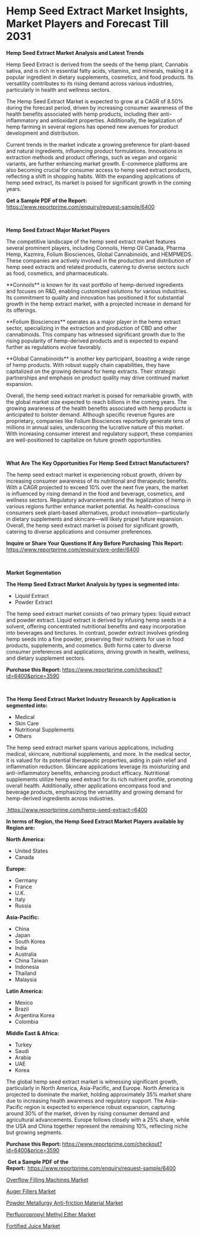 <p><h1>Hemp Seed Extract Market Insights, Market Players and Forecast Till 2031</h1></p><p><strong>Hemp Seed Extract Market Analysis and Latest Trends</strong></p>
<p><p>Hemp Seed Extract is derived from the seeds of the hemp plant, Cannabis sativa, and is rich in essential fatty acids, vitamins, and minerals, making it a popular ingredient in dietary supplements, cosmetics, and food products. Its versatility contributes to its rising demand across various industries, particularly in health and wellness sectors. </p><p>The Hemp Seed Extract Market is expected to grow at a CAGR of 8.50% during the forecast period, driven by increasing consumer awareness of the health benefits associated with hemp products, including their anti-inflammatory and antioxidant properties. Additionally, the legalization of hemp farming in several regions has opened new avenues for product development and distribution. </p><p>Current trends in the market indicate a growing preference for plant-based and natural ingredients, influencing product formulations. Innovations in extraction methods and product offerings, such as vegan and organic variants, are further enhancing market growth. E-commerce platforms are also becoming crucial for consumer access to hemp seed extract products, reflecting a shift in shopping habits. With the expanding applications of hemp seed extract, its market is poised for significant growth in the coming years.</p></p>
<p><strong>Get a Sample PDF of the Report:&nbsp;</strong> <a href="https://www.reportprime.com/enquiry/request-sample/6400?utm_campaign=1134&utm_medium=2&utm_source=Github&utm_content=ia&utm_term=18102024&utm_id=hemp-seed-extract">https://www.reportprime.com/enquiry/request-sample/6400</a></p>
<p>&nbsp;</p>
<p><strong>Hemp Seed Extract Major Market Players</strong></p>
<p><p>The competitive landscape of the hemp seed extract market features several prominent players, including Connoils, Hemp Oil Canada, Pharma Hemp, Kazmira, Folium Biosciences, Global Cannabinoids, and HEMPMEDS. These companies are actively involved in the production and distribution of hemp seed extracts and related products, catering to diverse sectors such as food, cosmetics, and pharmaceuticals.</p><p>**Connoils** is known for its vast portfolio of hemp-derived ingredients and focuses on R&D, enabling customized solutions for various industries. Its commitment to quality and innovation has positioned it for substantial growth in the hemp extract market, with a projected increase in demand for its offerings.</p><p>**Folium Biosciences** operates as a major player in the hemp extract sector, specializing in the extraction and production of CBD and other cannabinoids. This company has witnessed significant growth due to the rising popularity of hemp-derived products and is expected to expand further as regulations evolve favorably.</p><p>**Global Cannabinoids** is another key participant, boasting a wide range of hemp products. With robust supply chain capabilities, they have capitalized on the growing demand for hemp extracts. Their strategic partnerships and emphasis on product quality may drive continued market expansion.</p><p>Overall, the hemp seed extract market is poised for remarkable growth, with the global market size expected to reach billions in the coming years. The growing awareness of the health benefits associated with hemp products is anticipated to bolster demand. Although specific revenue figures are proprietary, companies like Folium Biosciences reportedly generate tens of millions in annual sales, underscoring the lucrative nature of this market. With increasing consumer interest and regulatory support, these companies are well-positioned to capitalize on future growth opportunities.</p></p>
<p>&nbsp;</p>
<p><strong>What Are The Key Opportunities For Hemp Seed Extract Manufacturers?</strong></p>
<p><p>The hemp seed extract market is experiencing robust growth, driven by increasing consumer awareness of its nutritional and therapeutic benefits. With a CAGR projected to exceed 10% over the next five years, the market is influenced by rising demand in the food and beverage, cosmetics, and wellness sectors. Regulatory advancements and the legalization of hemp in various regions further enhance market potential. As health-conscious consumers seek plant-based alternatives, product innovation—particularly in dietary supplements and skincare—will likely propel future expansion. Overall, the hemp seed extract market is poised for significant growth, catering to diverse applications and consumer preferences.</p></p>
<p><strong>Inquire or Share Your Questions If Any Before Purchasing This Report:</strong> <a href="https://www.reportprime.com/enquiry/pre-order/6400?utm_campaign=1134&utm_medium=2&utm_source=Github&utm_content=ia&utm_term=18102024&utm_id=hemp-seed-extract">https://www.reportprime.com/enquiry/pre-order/6400</a></p>
<p>&nbsp;</p>
<p><strong>Market Segmentation</strong></p>
<p><strong>The Hemp Seed Extract Market Analysis by types is segmented into:</strong></p>
<p><ul><li>Liquid Extract</li><li>Powder Extract</li></ul></p>
<p><p>The hemp seed extract market consists of two primary types: liquid extract and powder extract. Liquid extract is derived by infusing hemp seeds in a solvent, offering concentrated nutritional benefits and easy incorporation into beverages and tinctures. In contrast, powder extract involves grinding hemp seeds into a fine powder, preserving their nutrients for use in food products, supplements, and cosmetics. Both forms cater to diverse consumer preferences and applications, driving growth in health, wellness, and dietary supplement sectors.</p></p>
<p><strong>Purchase this Report:&nbsp;</strong><a href="https://www.reportprime.com/checkout?id=6400&price=3590&utm_campaign=1134&utm_medium=2&utm_source=Github&utm_content=ia&utm_term=18102024&utm_id=hemp-seed-extract">https://www.reportprime.com/checkout?id=6400&price=3590</a></p>
<p>&nbsp;</p>
<p><strong>The Hemp Seed Extract Market Industry Research by Application is segmented into:</strong></p>
<p><ul><li>Medical</li><li>Skin Care</li><li>Nutritional Supplements</li><li>Others</li></ul></p>
<p><p>The hemp seed extract market spans various applications, including medical, skincare, nutritional supplements, and more. In the medical sector, it is valued for its potential therapeutic properties, aiding in pain relief and inflammation reduction. Skincare applications leverage its moisturizing and anti-inflammatory benefits, enhancing product efficacy. Nutritional supplements utilize hemp seed extract for its rich nutrient profile, promoting overall health. Additionally, other applications encompass food and beverage products, emphasizing the versatility and growing demand for hemp-derived ingredients across industries.</p></p>
<p><a href="https://www.reportprime.com/hemp-seed-extract-r6400?utm_campaign=1134&utm_medium=2&utm_source=Github&utm_content=ia&utm_term=18102024&utm_id=hemp-seed-extract">&nbsp;https://www.reportprime.com/hemp-seed-extract-r6400</a></p>
<p><strong>In terms of Region, the Hemp Seed Extract Market Players available by Region are:</strong></p>
<p>
    <p> <strong> North America: </strong>
        <ul>
            <li>United States</li>
            <li>Canada</li>
        </ul>
        </p> 
    <p> <strong> Europe: </strong>
        <ul>
            <li>Germany</li>
            <li>France</li>
            <li>U.K.</li>
            <li>Italy</li>
            <li>Russia</li>
        </ul>
        </p> 
    <p> <strong> Asia-Pacific: </strong>
        <ul>
            <li>China</li>
            <li>Japan</li>
            <li>South Korea</li>
            <li>India</li>
            <li>Australia</li>
            <li>China Taiwan</li>
            <li>Indonesia</li>
            <li>Thailand</li>
            <li>Malaysia</li>
        </ul>
        </p> 
    <p> <strong> Latin America: </strong>
        <ul>
            <li>Mexico</li>
            <li>Brazil</li>
            <li>Argentina Korea</li>
            <li>Colombia</li>
        </ul>
        </p> 
    <p> <strong> Middle East & Africa: </strong>
        <ul>
            <li>Turkey</li>
            <li>Saudi</li>
            <li>Arabia</li>
            <li>UAE</li>
            <li>Korea</li>
        </ul>
    </p>
    </p>
<p><p>The global hemp seed extract market is witnessing significant growth, particularly in North America, Asia-Pacific, and Europe. North America is projected to dominate the market, holding approximately 35% market share due to increasing health awareness and regulatory support. The Asia-Pacific region is expected to experience robust expansion, capturing around 30% of the market, driven by rising consumer demand and agricultural advancements. Europe follows closely with a 25% share, while the USA and China together represent the remaining 10%, reflecting niche but growing segments.</p></p>
<p><strong>Purchase this Report: </strong><a href="https://www.reportprime.com/checkout?id=6400&price=3590&utm_campaign=1134&utm_medium=2&utm_source=Github&utm_content=ia&utm_term=18102024&utm_id=hemp-seed-extract">https://www.reportprime.com/checkout?id=6400&price=3590</a></p>
<p>&nbsp;<strong>Get a Sample PDF of the Report:&nbsp;&nbsp;</strong><a href="https://www.reportprime.com/enquiry/request-sample/6400?utm_campaign=1134&utm_medium=2&utm_source=Github&utm_content=ia&utm_term=18102024&utm_id=hemp-seed-extract">https://www.reportprime.com/enquiry/request-sample/6400</a></p>
<p><strong></strong></p>
<p><p><a href="https://issuu.com/reportprime-2/docs/overflow-filling-machines-market-si_a1ea38c83b6b2a?utm_campaign=1134&utm_medium=2&utm_source=Github&utm_content=ia&utm_term=18102024&utm_id=hemp-seed-extract">Overflow Filling Machines Market</a></p><p><a href="https://issuu.com/reportprime-2/docs/auger-fillers-market-size-2030.pptx_ceec53636cc8ef?utm_campaign=1134&utm_medium=2&utm_source=Github&utm_content=ia&utm_term=18102024&utm_id=hemp-seed-extract">Auger Fillers Market</a></p><p><a href="https://www.linkedin.com/pulse/digital-transformation-powder-metallurgy-anti-friction-material-oyi8f?utm_campaign=1134&utm_medium=2&utm_source=Github&utm_content=ia&utm_term=18102024&utm_id=hemp-seed-extract">Powder Metallurgy Anti-friction Material Market</a></p><p><a href="https://www.linkedin.com/pulse/perfluoropropyl-methyl-ether-industry-sector-market-dynamics-jnhec?utm_campaign=1134&utm_medium=2&utm_source=Github&utm_content=ia&utm_term=18102024&utm_id=hemp-seed-extract">Perfluoropropyl Methyl Ether Market</a></p><p><a href="https://github.com/malika4dt4reta/Market-Research-Report-List-1/blob/main/fortified-juice-market.md?utm_campaign=1134&utm_medium=2&utm_source=Github&utm_content=ia&utm_term=18102024&utm_id=hemp-seed-extract">Fortified Juice Market</a></p></p>